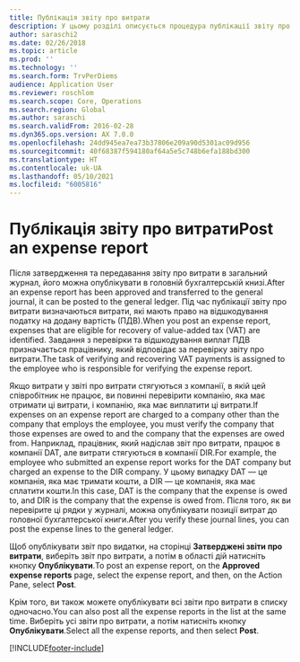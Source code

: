 ```yaml
---
title: Публікація звіту про витрати
description: У цьому розділі описується процедура публікації звіту про витрати для головної бухгалтерської книги.
author: saraschi2
ms.date: 02/26/2018
ms.topic: article
ms.prod: ''
ms.technology: ''
ms.search.form: TrvPerDiems
audience: Application User
ms.reviewer: roschlom
ms.search.scope: Core, Operations
ms.search.region: Global
ms.author: saraschi
ms.search.validFrom: 2016-02-28
ms.dyn365.ops.version: AX 7.0.0
ms.openlocfilehash: 24dd945ea7ea73b37806e209a90d5301ac09d956
ms.sourcegitcommit: 40f68387f594180af64a5e5c748b6efa188bd300
ms.translationtype: HT
ms.contentlocale: uk-UA
ms.lasthandoff: 05/10/2021
ms.locfileid: "6005816"
---
```

# <a name="post-an-expense-report"></a><span data-ttu-id="2b289-103">Публікація звіту про витрати</span><span class="sxs-lookup"><span data-stu-id="2b289-103">Post an expense report</span></span>

<span data-ttu-id="2b289-104">Після затвердження та передавання звіту про витрати в загальний журнал, його можна опублікувати в головній бухгалтерській книзі.</span><span class="sxs-lookup"><span data-stu-id="2b289-104">After an expense report has been approved and transferred to the general journal, it can be posted to the general ledger.</span></span> <span data-ttu-id="2b289-105">Під час публікації звіту про витрати визначаються витрати, які мають право на відшкодування податку на додану вартість (ПДВ).</span><span class="sxs-lookup"><span data-stu-id="2b289-105">When you post an expense report, expenses that are eligible for recovery of value-added tax (VAT) are identified.</span></span> <span data-ttu-id="2b289-106">Завдання з перевірки та відшкодування виплат ПДВ призначається працівнику, який відповідає за перевірку звіту про витрати.</span><span class="sxs-lookup"><span data-stu-id="2b289-106">The task of verifying and recovering VAT payments is assigned to the employee who is responsible for verifying the expense report.</span></span>

<span data-ttu-id="2b289-107">Якщо витрати у звіті про витрати стягуються з компанії, в якій цей співробітник не працює, ви повинні перевірити компанію, яка має отримати ці витрати, і компанію, яка має виплатити ці витрати.</span><span class="sxs-lookup"><span data-stu-id="2b289-107">If expenses on an expense report are charged to a company other than the company that employs the employee, you must verify the company that those expenses are owed to and the company that the expenses are owed from.</span></span> <span data-ttu-id="2b289-108">Наприклад, працівник, який надіслав звіт про витрати, працює в компанії DAT, але витрати стягуються в компанії DIR.</span><span class="sxs-lookup"><span data-stu-id="2b289-108">For example, the employee who submitted an expense report works for the DAT company but charged an expense to the DIR company.</span></span> <span data-ttu-id="2b289-109">У цьому випадку DAT — це компанія, яка має тримати кошти, а DIR — це компанія, яка має сплатити кошти.</span><span class="sxs-lookup"><span data-stu-id="2b289-109">In this case, DAT is the company that the expense is owed to, and DIR is the company that the expense is owed from.</span></span> <span data-ttu-id="2b289-110">Після того, як ви перевірите ці рядки у журналі, можна опублікувати позиції витрат до головної бухгалтерської книги.</span><span class="sxs-lookup"><span data-stu-id="2b289-110">After you verify these journal lines, you can post the expense lines to the general ledger.</span></span>

<span data-ttu-id="2b289-111">Щоб опублікувати звіт про видатки, на сторінці **Затверджені звіти про витрати**, виберіть звіт про витрати, а потім в області дій натисніть кнопку **Опублікувати**.</span><span class="sxs-lookup"><span data-stu-id="2b289-111">To post an expense report, on the **Approved expense reports** page, select the expense report, and then, on the Action Pane, select **Post**.</span></span>

<span data-ttu-id="2b289-112">Крім того, ви також можете опублікувати всі звіти про витрати в списку одночасно.</span><span class="sxs-lookup"><span data-stu-id="2b289-112">You can also post all the expense reports in the list at the same time.</span></span> <span data-ttu-id="2b289-113">Виберіть усі звіти про витрати, а потім натисніть кнопку **Опублікувати**.</span><span class="sxs-lookup"><span data-stu-id="2b289-113">Select all the expense reports, and then select **Post**.</span></span>


[!INCLUDE[footer-include](../includes/footer-banner.md)]